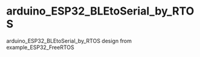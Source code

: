# arduino_ESP32_BLEtoSerial_by_RTOS
arduino_ESP32_BLEtoSerial_by_RTOS
design from example_ESP32_FreeRTOS

